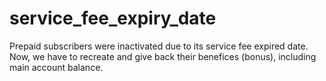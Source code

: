 # service_fee_expiry_date
Prepaid subscribers were inactivated due to its service fee expired date. Now, we have to recreate and give back their benefices (bonus), including main account balance.  
